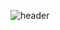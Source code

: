 ![header](https://capsule-render.vercel.app/api?type=wave&color=auto&height=300&section=header&text=CodeSorting%20render&fontSize=90)
